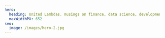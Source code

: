 ```yaml
---
hero:
  heading: United Lambdas, musings on finance, data science, development and the nordice way of life.
  maxWidthPX: 652
seo:
  image: /images/hero-2.jpg
---
```


